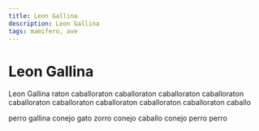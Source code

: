```yaml
---
title: Leon Gallina
description: Leon Gallina
tags: mamifero, ave
---
```


# Leon Gallina

Leon Gallina raton caballoraton caballoraton caballoraton caballoraton caballoraton caballoraton caballoraton caballoraton caballoraton caballo

perro gallina conejo gato zorro conejo caballo conejo perro perro